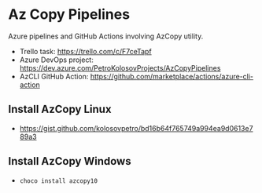 # Az Copy Pipelines

Azure pipelines and GitHub Actions involving AzCopy utility.

- Trello task: https://trello.com/c/F7ceTapf
- Azure DevOps project: https://dev.azure.com/PetroKolosovProjects/AzCopyPipelines
- AzCLI GitHub Action: https://github.com/marketplace/actions/azure-cli-action

## Install AzCopy Linux

- https://gist.github.com/kolosovpetro/bd16b64f765749a994ea9d0613e789a3

## Install AzCopy Windows

- `choco install azcopy10`
